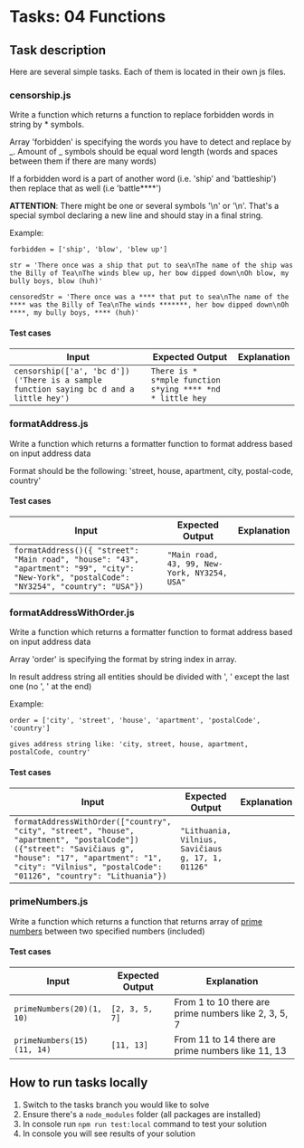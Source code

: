 # Tasks: 04 Functions

## Task description

Here are several simple tasks. Each of them is located in their own js files.

### censorship.js

Write a function which returns a function to replace forbidden words in string by \* symbols.

Array 'forbidden' is specifying the words you have to detect and replace by _. Amount of _ symbols should be equal word length (words and spaces between them if there are many words)

If a forbidden word is a part of another word (i.e. 'ship' and 'battleship') then replace that as well (i.e 'battle\*\*\*\*')

**ATTENTION**: There might be one or several symbols '\n' or '\\n'. That's a special symbol declaring a new line and should stay in a final string.

Example:

`forbidden = ['ship', 'blow', 'blew up']`

`str = 'There once was a ship that put to sea\nThe name of the ship was the Billy of Tea\nThe winds blew up, her bow dipped down\nOh blow, my bully boys, blow (huh)'`

`censoredStr = 'There once was a **** that put to sea\nThe name of the **** was the Billy of Tea\nThe winds *******, her bow dipped down\nOh ****, my bully boys, **** (huh)'`

#### Test cases

| Input                                                                                  | Expected Output                                           | Explanation |
| -------------------------------------------------------------------------------------- | --------------------------------------------------------- | ----------- |
| `censorship(['a', 'bc d'])('There is a sample function saying bc d and a little hey')` | `There is * s*mple function s*ying **** *nd * little hey` |

### formatAddress.js

Write a function which returns a formatter function to format address based on input address data

Format should be the following: 'street, house, apartment, city, postal-code, country'

#### Test cases

| Input                                                                                                                                       | Expected Output                              | Explanation |
| ------------------------------------------------------------------------------------------------------------------------------------------- | -------------------------------------------- | ----------- |
| `formatAddress()({ "street": "Main road", "house": "43", "apartment": "99", "city": "New-York", "postalCode": "NY3254", "country": "USA"})` | `"Main road, 43, 99, New-York, NY3254, USA"` |             |

### formatAddressWithOrder.js

Write a function which returns a formatter function to format address based on input address data

Array 'order' is specifying the format by string index in array.

In result address string all entities should be divided with ', ' except the last one (no ', ' at the end)

Example:

`order = ['city', 'street', 'house', 'apartment', 'postalCode', 'country']`

`gives address string like: 'city, street, house, apartment, postalCode, country'`

#### Test cases

| Input                                                                                                                                                                                                                     | Expected Output                                   | Explanation |
| ------------------------------------------------------------------------------------------------------------------------------------------------------------------------------------------------------------------------- | ------------------------------------------------- | ----------- |
| `formatAddressWithOrder(["country", "city", "street", "house", "apartment", "postalCode"])({"street": "Savičiaus g", "house": "17", "apartment": "1", "city": "Vilnius", "postalCode": "01126", "country": "Lithuania"})` | `"Lithuania, Vilnius, Savičiaus g, 17, 1, 01126"` |             |

### primeNumbers.js

Write a function which returns a function that returns array of [prime numbers](https://en.wikipedia.org/wiki/Prime_number) between two specified numbers (included)

#### Test cases

| Input                      | Expected Output | Explanation                                          |
| -------------------------- | --------------- | ---------------------------------------------------- |
| `primeNumbers(20)(1, 10)`  | `[2, 3, 5, 7]`  | From 1 to 10 there are prime numbers like 2, 3, 5, 7 |
| `primeNumbers(15)(11, 14)` | `[11, 13]`      | From 11 to 14 there are prime numbers like 11, 13    |

## How to run tasks locally

1. Switch to the tasks branch you would like to solve
2. Ensure there's a `node_modules` folder (all packages are installed)
3. In console run `npm run test:local` command to test your solution
4. In console you will see results of your solution
